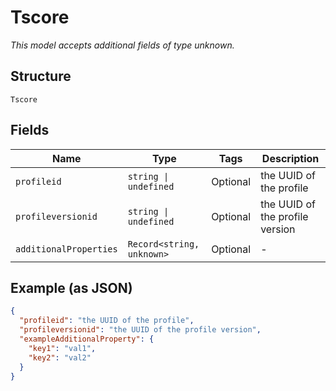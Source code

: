 
# Tscore

*This model accepts additional fields of type unknown.*

## Structure

`Tscore`

## Fields

| Name | Type | Tags | Description |
|  --- | --- | --- | --- |
| `profileid` | `string \| undefined` | Optional | the UUID of the profile |
| `profileversionid` | `string \| undefined` | Optional | the UUID of the profile version |
| `additionalProperties` | `Record<string, unknown>` | Optional | - |

## Example (as JSON)

```json
{
  "profileid": "the UUID of the profile",
  "profileversionid": "the UUID of the profile version",
  "exampleAdditionalProperty": {
    "key1": "val1",
    "key2": "val2"
  }
}
```

